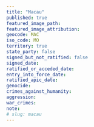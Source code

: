 ```yaml
---
title: "Macau"
published: true
featured_image_path:
featured_image_attribution:
geocode: MAC
iso_code: MO
territory: true
state_party: false
signed_but_not_ratified: false
signed_date:
ratified_or_acceded_date:
entry_into_force_date:
ratified_apic_date:
genocide:
crimes_against_humanity:
aggression:
war_crimes:
note:
# slug: macau
---
```

